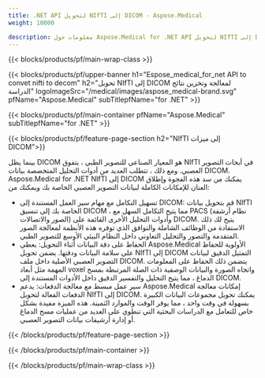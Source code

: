 ```yaml
---
title: .NET API لتحويل NIfTI إلى DICOM - Aspose.Medical
weight: 10000

description: معلومات حول Aspose.Medical for .NET API لتحويل NIfTI إلى DICOM
---
```


{{< blocks/products/pf/main-wrap-class >}}

{{< blocks/products/pf/upper-banner h1="Espose_medical_for_net API to convet nifti to decom" h2="تحويل NIfTI إلى DICOM لمعالجة وتخزين نتائج الدراسة" logoImageSrc="/medical/images/aspose_medical-brand.svg" pfName="Aspose.Medical" subTitlepfName="for .NET" >}}

{{< blocks/products/pf/main-container pfName="Aspose.Medical" subTitlepfName="for .NET" >}}

{{< blocks/products/pf/feature-page-section h2="NIfTI إلى ميزات DICOM">}}

<p>بينما يظل DICOM هو المعيار الصناعي للتصوير الطبي ، يتفوق NIfTI في أبحاث التصوير العصبي. ومع ذلك ، تتطلب العديد من أدوات التحليل المتخصصة بيانات DICOM. Aspose.Medical for .NET NIfTI إلى DICOM يمكنك من سد هذه الفجوة وإطلاق العنان للإمكانات الكاملة لبيانات التصوير العصبي الخاصة بك ويمكنك من:</p>

<ul>
<li>تسهيل التكامل مع مهام سير العمل المستندة إلى DICOM: قم بتحويل بيانات NIfTI الخاصة بك إلى تنسيق DICOM ، مما يتيح التكامل السهل مع PACS (نظام أرشفة الصور والاتصالات) وأدوات التحليل الأخرى القائمة على DICOM. يتيح لك ذلك الاستفادة من الوظائف الشاملة والتوافق الذي توفره هذه الأنظمة لمعالجة الصور المتقدمة والتصور والتحليل التعاوني داخل النظام البيئي الأوسع للتصوير الطبي.</li>
<li>الحفاظ على دقة البيانات أثناء التحويل: يعطي Aspose.Medical الأولوية للحفاظ على سلامة البيانات ودقتها. يضمن تحويل NIfTI إلى DICOM التمثيل الدقيق لبيانات التصوير العصبي الأصلية داخل ملف DICOM. يتضمن ذلك الحفاظ على المعلومات المهمة مثل أبعاد voxel واتجاه الصورة والبيانات الوصفية ذات الصلة المرتبطة بمسح الدماغ ، مما يتيح التحليل والتفسير الدقيق داخل الأدوات المستندة إلى DICOM.</li>
<li>سير عمل مبسط مع معالجة الدفعات: يدعم Aspose.Medical إمكانات معالجة الدفعات الفعالة لتحويل NIfTI إلى DICOM. يمكنك تحويل مجموعات البيانات الكبيرة بسهولة في وقت واحد ، مما يوفر الوقت والموارد الثمينة. هذه الميزة مفيدة بشكل خاص للتعامل مع الدراسات البحثية التي تنطوي على العديد من عمليات مسح الدماغ أو إدارة أرشيفات بيانات التصوير العصبي.</li>
</ul>

{{< /blocks/products/pf/feature-page-section >}}

{{< /blocks/products/pf/main-container >}}

{{< /blocks/products/pf/main-wrap-class >}}